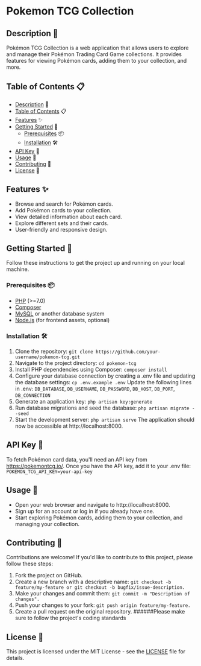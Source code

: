 # Pokemon TCG Collection

## Description 📄

Pokémon TCG Collection is a web application that allows users to explore and manage their Pokémon Trading Card Game collections. It provides features for viewing Pokémon cards, adding them to your collection, and more.

## Table of Contents 📋

- [Description](#description) 📄
- [Table of Contents](#table-of-contents) 📋
- [Features](#features) ✨
- [Getting Started](#getting-started) 🚀
  - [Prerequisites](#prerequisites) 📦
  - [Installation](#installation) 🛠️
- [API Key](#api-key) 🔑
- [Usage](#usage) 📝
- [Contributing](#contributing) 🤝
- [License](#license) 📜

## Features ✨

- Browse and search for Pokémon cards.
- Add Pokémon cards to your collection.
- View detailed information about each card.
- Explore different sets and their cards.
- User-friendly and responsive design.

## Getting Started 🚀

Follow these instructions to get the project up and running on your local machine.

### Prerequisites 📦

- [PHP](https://www.php.net/) (>=7.0)
- [Composer](https://getcomposer.org/)
- [MySQL](https://www.mysql.com/) or another database system
- [Node.js](https://nodejs.org/) (for frontend assets, optional)

### Installation 🛠️

1. Clone the repository: ```git clone https://github.com/your-username/pokemon-tcg.git```
2. Navigate to the project directory: ```cd pokemon-tcg```
3. Install PHP dependencies using Composer: ```composer install```
4. Configure your database connection by creating a .env file and updating the database settings: ```cp .env.example .env```
Update the following lines in .env: ```DB_DATABASE```, ```DB_USERNAME```, ```DB_PASSWORD```, ```DB_HOST```, ```DB_PORT```, ```DB_CONNECTION```
5. Generate an application key: ```php artisan key:generate```
6. Run database migrations and seed the database: ```php artisan migrate --seed```
7. Start the development server: ```php artisan serve```
The application should now be accessible at http://localhost:8000.

## API Key 🔑

To fetch Pokémon card data, you'll need an API key from https://pokemontcg.io/. Once you have the API key, add it to your .env file: ```POKEMON_TCG_API_KEY=your-api-key```

## Usage 📝

- Open your web browser and navigate to http://localhost:8000.
- Sign up for an account or log in if you already have one.
- Start exploring Pokémon cards, adding them to your collection, and managing your collection.

## Contributing 🤝

Contributions are welcome! If you'd like to contribute to this project, please follow these steps:

1. Fork the project on GitHub.
2. Create a new branch with a descriptive name: ```git checkout -b feature/my-feature or git checkout -b bugfix/issue-description.```
3. Make your changes and commit them: ```git commit -m "Description of changes".```
4. Push your changes to your fork: ```git push origin feature/my-feature.```
5. Create a pull request on the original repository.
######Please make sure to follow the project's coding standards

## License 📜

This project is licensed under the MIT License - see the [LICENSE](LICENSE) file for details.
